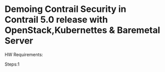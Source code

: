 # Demoing Contrail Security in Contrail 5.0 release with OpenStack,Kubernettes & Baremetal Server

HW Requirements:


Steps:1







